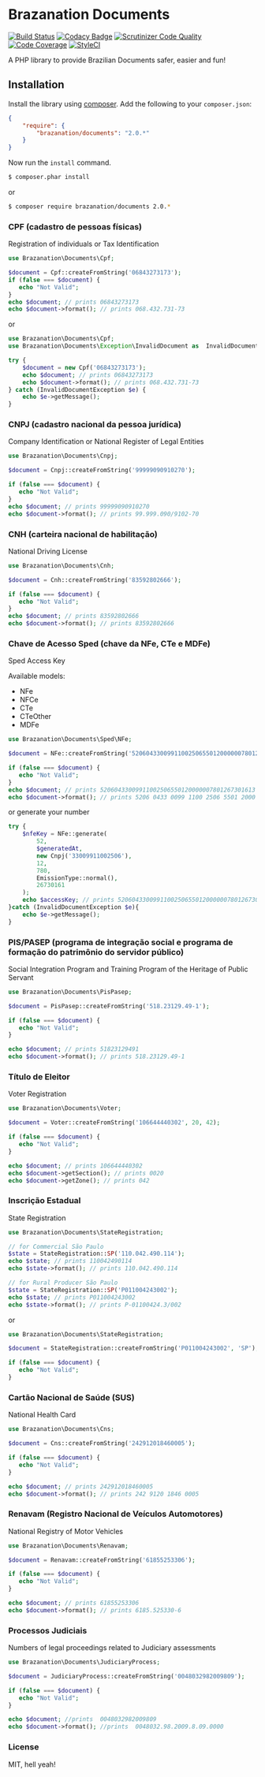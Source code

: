 Brazanation Documents
=====================

[![Build Status](https://travis-ci.org/brazanation/php-documents.svg?branch=master)](https://travis-ci.org/brazanation/php-documents)
[![Codacy Badge](https://api.codacy.com/project/badge/Grade/0bdf934bc4224a9fb9d51dc9162fb000)](https://www.codacy.com/app/tonicospinelli/php-documents?utm_source=github.com&amp;utm_medium=referral&amp;utm_content=brazanation/php-documents&amp;utm_campaign=Badge_Grade)
[![Scrutinizer Code Quality](https://scrutinizer-ci.com/g/brazanation/php-documents/badges/quality-score.png?b=master)](https://scrutinizer-ci.com/g/brazanation/php-documents/?branch=master)
[![Code Coverage](https://scrutinizer-ci.com/g/brazanation/php-documents/badges/coverage.png?b=master)](https://scrutinizer-ci.com/g/brazanation/php-documents/?branch=master)
[![StyleCI](https://styleci.io/repos/66179431/shield)](https://styleci.io/repos/66179431)

A PHP library to provide Brazilian Documents safer, easier and fun!

Installation
------------

Install the library using [composer][1]. Add the following to your `composer.json`:

```json
{
    "require": {
        "brazanation/documents": "2.0.*"
    }
}
```

Now run the `install` command.

```sh
$ composer.phar install
```

or

```sh
$ composer require brazanation/documents 2.0.*
```

### CPF (cadastro de pessoas físicas)

Registration of individuals or Tax Identification

```php
use Brazanation\Documents\Cpf;

$document = Cpf::createFromString('06843273173');
if (false === $document) {
   echo "Not Valid";
}
echo $document; // prints 06843273173
echo $document->format(); // prints 068.432.731-73

```
or
```php
use Brazanation\Documents\Cpf;
use Brazanation\Documents\Exception\InvalidDocument as  InvalidDocumentException;

try {
    $document = new Cpf('06843273173');
    echo $document; // prints 06843273173
    echo $document->format(); // prints 068.432.731-73
} catch (InvalidDocumentException $e) {
    echo $e->getMessage();
}
```

### CNPJ (cadastro nacional da pessoa jurídica)

Company Identification or National Register of Legal Entities

```php
use Brazanation\Documents\Cnpj;

$document = Cnpj::createFromString('99999090910270');

if (false === $document) {
   echo "Not Valid";
}
echo $document; // prints 99999090910270
echo $document->format(); // prints 99.999.090/9102-70
```

### CNH (carteira nacional de habilitação)

National Driving License

```php
use Brazanation\Documents\Cnh;

$document = Cnh::createFromString('83592802666');

if (false === $document) {
   echo "Not Valid";
}
echo $document; // prints 83592802666
echo $document->format(); // prints 83592802666
```

### Chave de Acesso Sped (chave da NFe, CTe e MDFe)

Sped Access Key

Available models:
* NFe
* NFCe
* CTe
* CTeOther
* MDFe

```php
use Brazanation\Documents\Sped\NFe;

$document = NFe::createFromString('52060433009911002506550120000007801267301613');

if (false === $document) {
   echo "Not Valid";
}
echo $document; // prints 52060433009911002506550120000007801267301613
echo $document->format(); // prints 5206 0433 0099 1100 2506 5501 2000 0007 8012 6730 1613
```
or generate your number

```php
try {
    $nfeKey = NFe::generate(
        52,
        $generatedAt,
        new Cnpj('33009911002506'),
        12,
        780,
        EmissionType::normal(),
        26730161
    );
    echo $accessKey; // prints 52060433009911002506550120000007801267301613
}catch (InvalidDocumentException $e){
    echo $e->getMessage();
}
```

### PIS/PASEP (programa de integração social e programa de formação do patrimônio do servidor público)

Social Integration Program and Training Program of the Heritage of Public Servant

```php
use Brazanation\Documents\PisPasep;

$document = PisPasep::createFromString('518.23129.49-1');

if (false === $document) {
   echo "Not Valid";
}

echo $document; // prints 51823129491
echo $document->format(); // prints 518.23129.49-1
```

### Título de Eleitor

Voter Registration

```php
use Brazanation\Documents\Voter;

$document = Voter::createFromString('106644440302', 20, 42);

if (false === $document) {
   echo "Not Valid";
}

echo $document; // prints 106644440302
echo $document->getSection(); // prints 0020
echo $document->getZone(); // prints 042
```

### Inscrição Estadual

State Registration

```php
use Brazanation\Documents\StateRegistration;

// for Commercial São Paulo
$state = StateRegistration::SP('110.042.490.114');
echo $state; // prints 110042490114
echo $state->format(); // prints 110.042.490.114

// for Rural Producer São Paulo
$state = StateRegistration::SP('P011004243002');
echo $state; // prints P011004243002
echo $state->format(); // prints P-01100424.3/002
```
or
```php
use Brazanation\Documents\StateRegistration;

$document = StateRegistration::createFromString('P011004243002', 'SP');

if (false === $document) {
   echo "Not Valid";
}

```

### Cartão Nacional de Saúde (SUS)

National Health Card

```php
use Brazanation\Documents\Cns;

$document = Cns::createFromString('242912018460005');

if (false === $document) {
   echo "Not Valid";
}

echo $document; // prints 242912018460005
echo $document->format(); // prints 242 9120 1846 0005
```

### Renavam (Registro Nacional de Veículos Automotores)

National Registry of Motor Vehicles

```php
use Brazanation\Documents\Renavam;

$document = Renavam::createFromString('61855253306');

if (false === $document) {
   echo "Not Valid";
}

echo $document; // prints 61855253306
echo $document->format(); // prints 6185.525330-6
```

### Processos Judiciais

Numbers of legal proceedings related to Judiciary assessments

```php
use Brazanation\Documents\JudiciaryProcess;

$document = JudiciaryProcess::createFromString('0048032982009809');

if (false === $document) {
   echo "Not Valid";
}

echo $document; //prints  0048032982009809
echo $document->format(); //prints  0048032.98.2009.8.09.0000

```


### License

MIT, hell yeah!

[1]: http://getcomposer.org/
